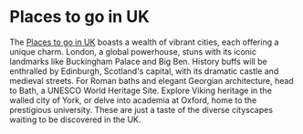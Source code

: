 # Places to go in UK
The [Places to go in UK](https://britroute.co.uk/minibus-hire/) boasts a wealth of vibrant cities, each offering a unique charm. London, a global powerhouse, stuns with its iconic landmarks like Buckingham Palace and Big Ben. History buffs will be enthralled by Edinburgh, Scotland's capital, with its dramatic castle and medieval streets. For Roman baths and elegant Georgian architecture, head to Bath, a UNESCO World Heritage Site. Explore Viking heritage in the walled city of York, or delve into academia at Oxford, home to the prestigious university. These are just a taste of the diverse cityscapes waiting to be discovered in the UK.

